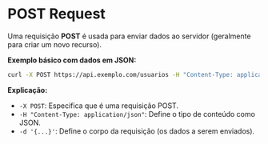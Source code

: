 # POST Request

Uma requisição **POST** é usada para enviar dados ao servidor (geralmente para criar um novo recurso).

**Exemplo básico com dados em JSON:**
```bash
curl -X POST https://api.exemplo.com/usuarios -H "Content-Type: application/json" -d '{"nome": "João", "email": "joao@exemplo.com"}'
```
**Explicação:**
- `-X POST`: Especifica que é uma requisição POST.
- `-H "Content-Type: application/json"`: Define o tipo de conteúdo como JSON.
- `-d '{...}'`: Define o corpo da requisição (os dados a serem enviados).